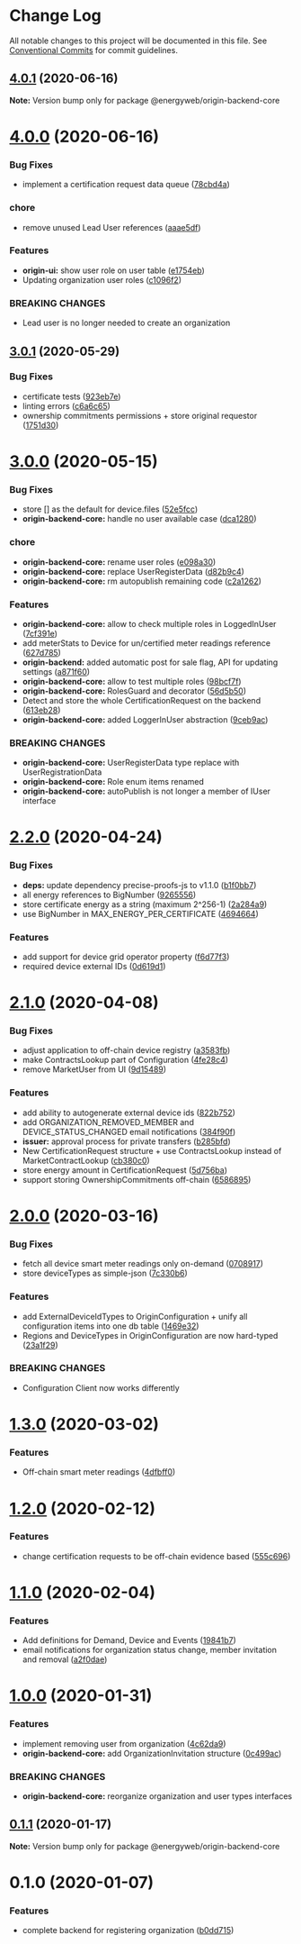 # Change Log

All notable changes to this project will be documented in this file.
See [Conventional Commits](https://conventionalcommits.org) for commit guidelines.

## [4.0.1](https://github.com/energywebfoundation/origin/compare/@energyweb/origin-backend-core@4.0.0...@energyweb/origin-backend-core@4.0.1) (2020-06-16)

**Note:** Version bump only for package @energyweb/origin-backend-core





# [4.0.0](https://github.com/energywebfoundation/origin/compare/@energyweb/origin-backend-core@3.0.1...@energyweb/origin-backend-core@4.0.0) (2020-06-16)


### Bug Fixes

* implement a certification request data queue ([78cbd4a](https://github.com/energywebfoundation/origin/commit/78cbd4a7a36959cbb0820cf17dc277f0bf5ae823))


### chore

* remove unused Lead User references ([aaae5df](https://github.com/energywebfoundation/origin/commit/aaae5df4b0abd1b69924981eb2dc8b7e5df31e63))


### Features

* **origin-ui:** show user role on user table ([e1754eb](https://github.com/energywebfoundation/origin/commit/e1754ebad64973e619ba88715527dc853a28ad0b))
* Updating organization user roles ([c1096f2](https://github.com/energywebfoundation/origin/commit/c1096f28c1b48e606d5deeda7f33720613764326))


### BREAKING CHANGES

* Lead user is no longer needed to create an organization





## [3.0.1](https://github.com/energywebfoundation/origin/compare/@energyweb/origin-backend-core@3.0.0...@energyweb/origin-backend-core@3.0.1) (2020-05-29)


### Bug Fixes

* certificate tests ([923eb7e](https://github.com/energywebfoundation/origin/commit/923eb7e2f17c9d882077a2810d738c703946aeba))
* linting errors ([c6a6c65](https://github.com/energywebfoundation/origin/commit/c6a6c6519441582b397616b40bbe9b72cb550c98))
* ownership commitments permissions + store original requestor ([1751d30](https://github.com/energywebfoundation/origin/commit/1751d3009d11f92d23bc9834632ef5b0ffb5bcee))





# [3.0.0](https://github.com/energywebfoundation/origin/compare/@energyweb/origin-backend-core@2.2.0...@energyweb/origin-backend-core@3.0.0) (2020-05-15)


### Bug Fixes

* store [] as the default for device.files ([52e5fcc](https://github.com/energywebfoundation/origin/commit/52e5fccdeb303133b3db9413fc317e4a1c60ebca))
* **origin-backend-core:** handle no user available case ([dca1280](https://github.com/energywebfoundation/origin/commit/dca12805231c239dd347bb55544408fc47b3a266))


### chore

* **origin-backend-core:** rename user roles ([e098a30](https://github.com/energywebfoundation/origin/commit/e098a30a5f6552403cfe6aac9650f7bf1609972e))
* **origin-backend-core:** replace UserRegisterData ([d82b9c4](https://github.com/energywebfoundation/origin/commit/d82b9c45c71000a6ad35e1b80e3a19fd59d97656))
* **origin-backend-core:** rm autopublish remaining code ([c2a1262](https://github.com/energywebfoundation/origin/commit/c2a1262ef92597a163bfb31a00613abba2f009a0))


### Features

* **origin-backend-core:** allow to check multiple roles in LoggedInUser ([7cf391e](https://github.com/energywebfoundation/origin/commit/7cf391e7953890aa0d5a7378aecd75204dff7550))
* add meterStats to Device for un/certified meter readings reference ([627d785](https://github.com/energywebfoundation/origin/commit/627d7855506f52cb70ee083844ef2664b9227a0b))
* **origin-backend:** added automatic post for sale flag, API for updating settings ([a871f60](https://github.com/energywebfoundation/origin/commit/a871f601ea611ca5e51fbe7cd0d0b0fcf4d2cea3))
* **origin-backend-core:** allow to test multiple roles ([98bcf7f](https://github.com/energywebfoundation/origin/commit/98bcf7f7b582b454d2753d372c042832bad238b0))
* **origin-backend-core:** RolesGuard and decorator ([56d5b50](https://github.com/energywebfoundation/origin/commit/56d5b50025b26d973ccc36fc271d934ccb5376f3))
* Detect and store the whole CertificationRequest on the backend ([613eb28](https://github.com/energywebfoundation/origin/commit/613eb28eeae25ec414b393f61311dbfb679351d4))
* **origin-backend-core:** added LoggerInUser abstraction ([9ceb9ac](https://github.com/energywebfoundation/origin/commit/9ceb9ac2b1669d4c7e2a8fa186603f37134109d9))


### BREAKING CHANGES

* **origin-backend-core:** UserRegisterData type replace with UserRegistrationData
* **origin-backend-core:** Role enum items renamed
* **origin-backend-core:** autoPublish is not longer a member of IUser interface





# [2.2.0](https://github.com/energywebfoundation/origin/compare/@energyweb/origin-backend-core@2.1.0...@energyweb/origin-backend-core@2.2.0) (2020-04-24)


### Bug Fixes

* **deps:** update dependency precise-proofs-js to v1.1.0 ([b1f0bb7](https://github.com/energywebfoundation/origin/commit/b1f0bb723a4a006357ed3b7dcad7494c70b0c5b4))
* all energy references to BigNumber ([9265556](https://github.com/energywebfoundation/origin/commit/926555616e2f88dbc6ef824e05becce4d64148e3))
* store certificate energy as a string (maximum 2^256-1) ([2a284a9](https://github.com/energywebfoundation/origin/commit/2a284a9ff3b362dfa41516995b1cadd4c5651194))
* use BigNumber in MAX_ENERGY_PER_CERTIFICATE ([4694664](https://github.com/energywebfoundation/origin/commit/46946644adce8a979da8698d201a1215cd77eced))


### Features

* add support for device grid operator property ([f6d77f3](https://github.com/energywebfoundation/origin/commit/f6d77f327a7676c3e742cc8a022e5c085cf66e39))
* required device external IDs ([0d619d1](https://github.com/energywebfoundation/origin/commit/0d619d1310a69f53930fa85f25f0c24e7ce4860d))





# [2.1.0](https://github.com/energywebfoundation/origin/compare/@energyweb/origin-backend-core@2.0.0...@energyweb/origin-backend-core@2.1.0) (2020-04-08)


### Bug Fixes

* adjust application to off-chain device registry ([a3583fb](https://github.com/energywebfoundation/origin/commit/a3583fb6c80604c88ef69724c69229a74320ff95))
* make ContractsLookup part of Configuration ([4fe28c4](https://github.com/energywebfoundation/origin/commit/4fe28c4a79dc17658b067d519c6f0288a6243198))
* remove MarketUser from UI ([9d15489](https://github.com/energywebfoundation/origin/commit/9d15489fa976fb9861337de0b8cbc56a06477203))


### Features

* add ability to autogenerate external device ids ([822b752](https://github.com/energywebfoundation/origin/commit/822b7523730b726aeb2f7f09922d1742f3faa075))
* add ORGANIZATION_REMOVED_MEMBER and DEVICE_STATUS_CHANGED email notifications ([384f90f](https://github.com/energywebfoundation/origin/commit/384f90fa18bf9ee7a38648afa28de95ca7f64071))
* **issuer:** approval process for private transfers ([b285bfd](https://github.com/energywebfoundation/origin/commit/b285bfdc4c7807a619ded163cc49a83b7545eb88))
* New CertificationRequest structure + use ContractsLookup instead of MarketContractLookup ([cb380c0](https://github.com/energywebfoundation/origin/commit/cb380c05986ee5e8f8fb1398e225ee54147a3936))
* store energy amount in CertificationRequest ([5d756ba](https://github.com/energywebfoundation/origin/commit/5d756ba848245ebf50416d4ce53b61e8e0072ebb))
* support storing OwnershipCommitments off-chain ([6586895](https://github.com/energywebfoundation/origin/commit/658689556bb22a011e5dc947cf288f0b4c2cebcb))





# [2.0.0](https://github.com/energywebfoundation/origin/compare/@energyweb/origin-backend-core@1.3.0...@energyweb/origin-backend-core@2.0.0) (2020-03-16)


### Bug Fixes

* fetch all device smart meter readings only on-demand ([0708917](https://github.com/energywebfoundation/origin/commit/07089170e80de59503c299755f5bdf5e26005a3b))
* store deviceTypes as simple-json ([7c330b6](https://github.com/energywebfoundation/origin/commit/7c330b63aa51cc05c4e9ca452b3b61c93605693c))


### Features

* add ExternalDeviceIdTypes to OriginConfiguration + unify all configuration items into one db table ([1469e32](https://github.com/energywebfoundation/origin/commit/1469e32ea369daf7f1b910c201670836248914ff))
* Regions and DeviceTypes in OriginConfiguration are now hard-typed ([23a1f29](https://github.com/energywebfoundation/origin/commit/23a1f29a890192b45b0f270d1ad48a48c47b5246))


### BREAKING CHANGES

* Configuration Client now works differently





# [1.3.0](https://github.com/energywebfoundation/origin/compare/@energyweb/origin-backend-core@1.2.0...@energyweb/origin-backend-core@1.3.0) (2020-03-02)


### Features

* Off-chain smart meter readings ([4dfbff0](https://github.com/energywebfoundation/origin/commit/4dfbff036b20578f6c2d960328a52deb0f0dff15))





# [1.2.0](https://github.com/energywebfoundation/origin/compare/@energyweb/origin-backend-core@1.1.0...@energyweb/origin-backend-core@1.2.0) (2020-02-12)


### Features

* change certification requests to be off-chain evidence based ([555c696](https://github.com/energywebfoundation/origin/commit/555c696aff17bafd11c8c5403add627d6c95fbd9))





# [1.1.0](https://github.com/energywebfoundation/origin/compare/@energyweb/origin-backend-core@1.0.0...@energyweb/origin-backend-core@1.1.0) (2020-02-04)


### Features

* Add definitions for Demand, Device and Events ([19841b7](https://github.com/energywebfoundation/origin/commit/19841b72eb792ef5828218503badd2018b0c39a1))
* email notifications for organization status change, member invitation and removal ([a2f0dae](https://github.com/energywebfoundation/origin/commit/a2f0dae5dab021980c702dc339654d52af2db47d))





# [1.0.0](https://github.com/energywebfoundation/origin/compare/@energyweb/origin-backend-core@0.1.1...@energyweb/origin-backend-core@1.0.0) (2020-01-31)


### Features

* implement removing user from organization ([4c62da9](https://github.com/energywebfoundation/origin/commit/4c62da9837620dbfbca14e63fd7855de32c7dac5))
* **origin-backend-core:** add OrganizationInvitation structure ([0c499ac](https://github.com/energywebfoundation/origin/commit/0c499ac499a5335d253149ed3b650a9024218ac2))


### BREAKING CHANGES

* **origin-backend-core:** reorganize organization and user types interfaces





## [0.1.1](https://github.com/energywebfoundation/origin/compare/@energyweb/origin-backend-core@0.1.0...@energyweb/origin-backend-core@0.1.1) (2020-01-17)

**Note:** Version bump only for package @energyweb/origin-backend-core





# 0.1.0 (2020-01-07)


### Features

* complete backend for registering organization ([b0dd715](https://github.com/energywebfoundation/origin/commit/b0dd71550011b97765362aeea87285a75f8119c1))
